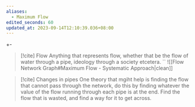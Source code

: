 ```yaml
---
aliases:
  - Maximum Flow
edited_seconds: 60
updated_at: 2023-09-14T12:10:39.036+08:00
---
```


+-
>[!cite] Flow
>Anything that represents flow, whether that be the flow of water through a pipe, ideology through a society etcetera.
``
![[Flow Network Graph#Maximum Flow - Systematic Approach|clean]]


>[!cite] Changes in pipes
>One theory that mgiht help is finding the flow that cannot pass through the network, do this by finding whatever the value of the flow running through each pipe is at the end. Find the flow that is wasted, and find a way for it to get across.